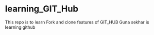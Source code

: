 # learning_GIT_Hub
This repo is to learn Fork and clone features of GIT_HUB
Guna sekhar is learning github
